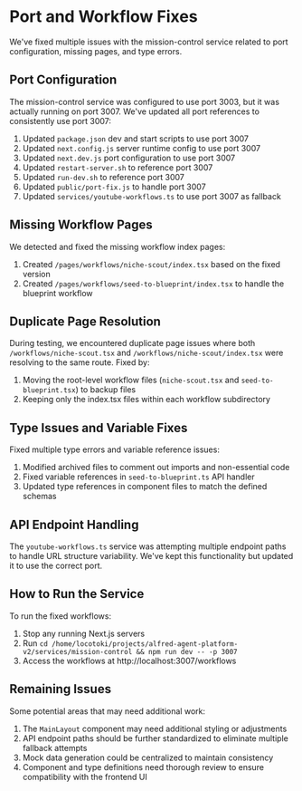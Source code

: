 # Port and Workflow Fixes

We've fixed multiple issues with the mission-control service related to port configuration, missing pages, and type errors.

## Port Configuration

The mission-control service was configured to use port 3003, but it was actually running on port 3007. We've updated all port references to consistently use port 3007:

1. Updated `package.json` dev and start scripts to use port 3007
2. Updated `next.config.js` server runtime config to use port 3007
3. Updated `next.dev.js` port configuration to use port 3007
4. Updated `restart-server.sh` to reference port 3007
5. Updated `run-dev.sh` to reference port 3007
6. Updated `public/port-fix.js` to handle port 3007
7. Updated `services/youtube-workflows.ts` to use port 3007 as fallback

## Missing Workflow Pages

We detected and fixed the missing workflow index pages:

1. Created `/pages/workflows/niche-scout/index.tsx` based on the fixed version
2. Created `/pages/workflows/seed-to-blueprint/index.tsx` to handle the blueprint workflow

## Duplicate Page Resolution

During testing, we encountered duplicate page issues where both `/workflows/niche-scout.tsx` and `/workflows/niche-scout/index.tsx` were resolving to the same route. Fixed by:

1. Moving the root-level workflow files (`niche-scout.tsx` and `seed-to-blueprint.tsx`) to backup files
2. Keeping only the index.tsx files within each workflow subdirectory

## Type Issues and Variable Fixes

Fixed multiple type errors and variable reference issues:

1. Modified archived files to comment out imports and non-essential code
2. Fixed variable references in `seed-to-blueprint.ts` API handler
3. Updated type references in component files to match the defined schemas

## API Endpoint Handling

The `youtube-workflows.ts` service was attempting multiple endpoint paths to handle URL structure variability. We've kept this functionality but updated it to use the correct port.

## How to Run the Service

To run the fixed workflows:

1. Stop any running Next.js servers
2. Run `cd /home/locotoki/projects/alfred-agent-platform-v2/services/mission-control && npm run dev -- -p 3007`
3. Access the workflows at http://localhost:3007/workflows

## Remaining Issues

Some potential areas that may need additional work:

1. The `MainLayout` component may need additional styling or adjustments
2. API endpoint paths should be further standardized to eliminate multiple fallback attempts
3. Mock data generation could be centralized to maintain consistency
4. Component and type definitions need thorough review to ensure compatibility with the frontend UI
